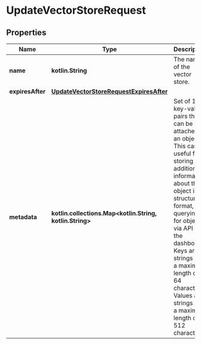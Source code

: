 
# UpdateVectorStoreRequest

## Properties
| Name | Type | Description | Notes |
| ------------ | ------------- | ------------- | ------------- |
| **name** | **kotlin.String** | The name of the vector store. |  [optional] |
| **expiresAfter** | [**UpdateVectorStoreRequestExpiresAfter**](UpdateVectorStoreRequestExpiresAfter.md) |  |  [optional] |
| **metadata** | **kotlin.collections.Map&lt;kotlin.String, kotlin.String&gt;** | Set of 16 key-value pairs that can be attached to an object. This can be useful for storing additional information about the object in a structured format, and querying for objects via API or the dashboard.   Keys are strings with a maximum length of 64 characters. Values are strings with a maximum length of 512 characters.  |  [optional] |



